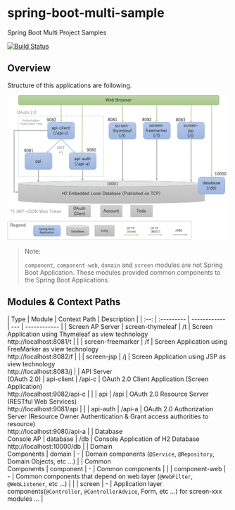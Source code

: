 # spring-boot-multi-sample
Spring Boot Multi Project Samples

[![Build Status](https://travis-ci.org/kazuki43zoo/spring-boot-multi-sample.svg?branch=master)](https://travis-ci.org/kazuki43zoo/spring-boot-multi-sample)


## Overview

Structure of this applications are following.

![alt text](overview.png "Sample Applications Structure")

> Note:
>
> `component`, `component-web`, `domain` and `screen` modules are not Spring Boot Application. These modules provided common components to the Spring Boot Applications.

## Modules & Context Paths
| Type | Module | Context Path | Description |
| :--: | :--------- | ------------ | --- | ------------ |
| Screen AP Server          | screen-thymeleaf  | /t     | Screen Application using Thymeleaf as view technology<br>http://localhost:8081/t |
|                           | screen-freemarker | /f     | Screen Application using FreeMarker as view technology<br>http://localhost:8082/f |
|                           | screen-jsp        | /j     | Screen Application using JSP as view technology<br>http://localhost:8083/j |
| API Server<br>(OAuth 2.0) | api-client        | /api-c | OAuth 2.0 Client Application (Screen Application)<br>http://localhost:9082/api-c |
|                           | api               | /api   | OAuth 2.0 Resource Server (RESTful Web Services)<br>http://localhost:9081/api |
|                           | api-auth          | /api-a | OAuth 2.0 Authorization Server (Resource Owner Authentication & Grant access authorities to resource)<br>http://localhost:9080/api-a |
| Database<br>Console AP    | database          | /db    | Console Application of H2 Database<br>http://localhost:10000/db |
| Domain<br>Components      | domain            | -      | Domain components (`@Service`, `@Repository`, Domain Objects, etc ...) |
| Common<br>Components      | component         | -      | Common components |
|                           | component-web     | -      | Common components that depend on web layer (`@WebFilter`, `@WebListener`, etc ...) |
|                           | screen            | -      | Application layer components(`@Controller`, `@ControllerAdvice`, Form, etc ...) for screen-xxx modules ... |
